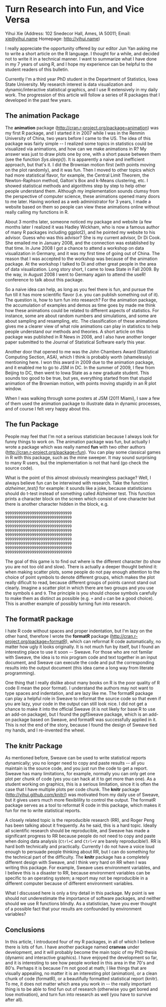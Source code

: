 # Turn Research into Fun, and Vice Versa

Yihui Xie
(Address: 102 Snedecor Hall, Ames, IA 50011; Email: xie@yihui.name Homepage: http://yihui.name)

I really appreciate the opportunity offered by our editor Jun Yan asking me to write a short article on the R language. I thought for a while, and decided not to write it in a technical manner. I want to summarize what I have done in my 7 years of using R, and I hope my experience can be helpful to the student readers of this bulletin.

Currently I'm a third year PhD student in the Department of Statistics, Iowa State University. My research interest is data visualization and dynamic/interactive statistical graphics, and I use R extensively in my daily work. The progression of this article will follow a series of R packages that I developed in the past few years.

## The animation Package

The **animation** package (http://cran.r-project.org/package=animation) was my first R package, and I started it in 2007 while I was in the Renmin University of China, two years before I came to the US. The idea of this package was fairly simple -- I realized some topics in statistics could be visualized via animations, and how can we make animations in R? My answer was just to draw plots one by one, with a short pause between them (see the function _Sys.sleep()_). It is apparently a naive and inefficient approach, but that's it. I did the Brownian motion first (with points moving on the plot randomly), and it was fun. Then I moved to other topics which had more statistical flavor, for example, the Central Limit Theorem, the Newton-Raphson method, Galton's Box and k-Means clustering, etc. I showed statistical methods and algorithms step by step to help other people understand them. Although my implementation sounds clumsy from the perspective of computer science, these animations opened many doors to me later. Having worked as a web administrator for 3 years, I made a website based on them so people can view these animations online without really calling my functions in R.

About 3 months later, someone noticed my package and website (a few months later I realized it was Hadley Wickham, who is now a famous author of many R packages including ggplot2), and he pointed my website to his advisor. Guess who was this advisor? She is my current advisor, Dr Di Cook. She emailed me in January 2008, and the connection was established by that time. In June 2008 I got a chance to attend a workshop on data visualization in Germany, and it was my first time of going out of China. The reason that I was accepted to the workshop was because of the animation package. At the workshop I talked to Di and other great people in the area of data visualization. Long story short, I came to Iowa State in Fall 2009. By the way, in August 2008 I went to Germany again to attend the useR! conference to talk about this package.

So a naive idea can help, as long as you feel there is fun, and pursue the fun till it has more scientific flavor (i.e. you can publish something out of it). The question is, how to turn fun into research? For the animation package, the accumulation of examples and demos as time goes by made me think how these animations could be related to different aspects of statistics. For instance, some are about random numbers and simulations, and some are about sampling and resampling, etc. The classification of these animations gives me a clearer view of what role animations can play in statistics to help people understand our methods and theories. A short article on this package was published in R News in 2008, and I also have another longer paper submitted to the Journal of Statistical Software early this year.

Another door that opened to me was the John Chambers Award (Statistical Computing Section, ASA), which I think is probably worth (shamelessly) mentioning here. I won this award in 2009 due to the animation package, and it enabled me to go to JSM in DC. In the summer of 2009, I flew from Beijing to DC, then went to Iowa State as a new graduate student. This sounds too good to be true, but yes, everything started from that stupid animation of the Brownian motion, with points moving stupidly in an R plot window.

When I was walking through some posters at JSM (2011 Miami), I saw a few of them used the animation package to illustrate data in dynamic processes, and of course I felt very happy about this.

## The fun Package

People may feel that I'm not a serious statistician because I always look for funny things to work on. The animation package was fun, but actually I wrote a package which was really named **fun** with two other authors (http://cran.r-project.org/package=fun). You can play some classical games in R with this package, such as the mine sweeper. It may sound surprising to many R users, but the implementation is not that hard (go check the source code).

What is the point of this almost obviously meaningless package? Well, I always believe fun can be interwined with research. Take the function _alzheimer\_test()_ for example: it sounds like a joke, because statisticians should do t-test instead of something called Alzheimer test. This function prints a character block on the screen which consist of one character but there is another character hidden in the block, e.g.

```
999999999999999999999999999999
999999999999999999999999999999
999999999999999999999999999999
999999999999999999999999999999
999999999999999999999999999999
999999999999999999999999999999
999999999999999999999999999999
999999999999999699999999999999
999999999999999999999999999999
999999999999999999999999999999
```

The goal of this game is to find out where is the different character (to show you are not too old and slow). There is actually a deeper thought behind it: when making scatter plots, some people do not pay enough attention to the choice of point symbols to denote different groups, which makes the plot really dificult to read, because different groups of points cannot stand out clearly. Imagine a scatter plot in which there are two groups and you use the symbols `6` and `9`. The principle is you should choose symbols carefully to make them as distinct as possible (e.g. `+` and `o` can be a good choice). This is another example of possibly turning fun into research.

## The formatR package

I hate R code without spaces and proper indentation, but I'm lazy on the other hand, therefore I wrote the **formatR** package (http://cran.r-project.org/package=formatR), which can reformat R code automatically, no matter how ugly it looks originally. It is not much fun by itself, but I found an interesting place to use it soon -- Sweave. For those who are not familar with Sweave, the idea is to mix program code and text together in an input document, and Sweave can execute the code and put the corresponding results into the output document (this idea came a long way from literate programming).

One thing that I really dislike about many books on R is the poor quality of R code (I mean the poor format). I understand the authors may not want to type spaces and indentation, and are lazy like me. The formatR package can play a helpful role in Sweave to reformat the source code so that even if you are lazy, your code in the output can still look nice. I did not get a chance to make it into the official Sweave (it is not likely for base R to use an add-on package), but I found the pgfSweave package, which is an add-on package based on Sweave, and formatR was successfully applied in it. This is not the end of the story, because I found the design of Sweave tied my hands, and I re-invented the wheel.

## The knitr Package

As mentioned before, Sweave can be used to write statistical reports dynamically; you no longer need to copy and paste results -- all you maintain is the source code, and you just run the code to get a report. Sweave has many limitations, for example, normally you can only get one plot per chunk of code (yes you can hack at it to get more than one). As a student working on graphics, this is a serious limitation, since it is often the case that I have multiple plots per code chunk. The **knitr** package (http://yihui.github.com/knitr/) was motivated from my daily use of Sweave, but it gives users much more flexiblility to control the output. The formatR package serves as a tool to reformat R code in this package, which makes it fun for me to write statistical reports.

A closely related topic is the reproducible research (RR), and Roger Peng has been talking about it frequently. As he said, this is a hard topic. Ideally all scientific research should be reproducible, and Sweave has made a significant progress to RR because people do not need to copy and paste when doing data analysis (`Ctrl+C` and `Ctrl+V` are barely reproducible!). RR is hard both technically and practically. Currently I do not have a voice loud enough to persuade people thinking about RR, but I can do something for the technical part of the difficulty. The **knitr** package has a completely different design with Sweave, and I think very hard on RR when I was writing this package. For example, Sweave uses environment variables, and I believe this is a disaster to RR, because environment variables can be specific to an operating system; a report may not be reproducible in a different computer because of different environment variables.

What I discussed here is only a tiny detail in this package. My point is we should not underestimate the importance of software packages, and neither should we use R functions blindly. As a statistician, have you ever thought of a possible fact that your results are confounded by environment variables?

## Conclusions

In this article, I introduced four of my R packages, in all of which I believe there is lots of fun. I have another package named **cranvas** under development, and it will probably become the main topic of my PhD thesis (dynamic and interactive graphics). I have enjoyed the development so far, and it is interesting to see how people worked in this area in the 70's and 80's. Perhaps it is because I'm not good at math; I like things that are visually appealing, no matter it is an interesting plot (animation), or a clean chunk of code (formatR), or a beautifully formatted statistical report (knitr). To me, it does not matter which area you work in -- the really important thing is to be able to find fun out of research (otherwise you get bored and lose motivation), and turn fun into research as well (you have to survive after all).
